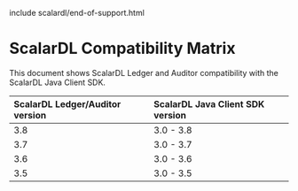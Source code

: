 include scalardl/end-of-support.html

# ScalarDL Compatibility Matrix

This document shows ScalarDL Ledger and Auditor compatibility with the ScalarDL Java Client SDK.

| ScalarDL Ledger/Auditor version | ScalarDL Java Client SDK version |
| :------------------------------ | :------------------------------- |
| 3.8                             | 3.0 - 3.8                        |
| 3.7                             | 3.0 - 3.7                        |
| 3.6                             | 3.0 - 3.6                        |
| 3.5                             | 3.0 - 3.5                        |
